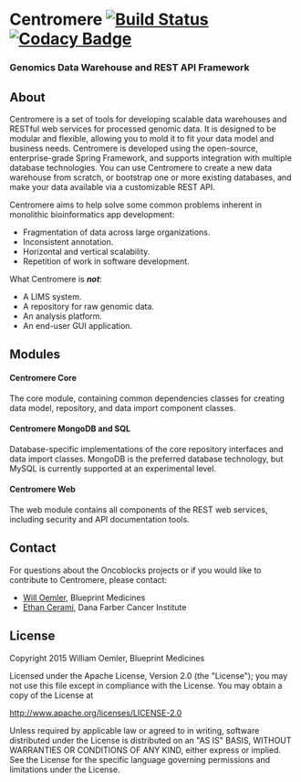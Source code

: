 # Centromere [![Build Status](https://travis-ci.org/oncoblocks/centromere.svg?branch=master)](https://travis-ci.org/oncoblocks/centromere)  [![Codacy Badge](https://api.codacy.com/project/badge/grade/0de4199b97fa4d55aae439674e0c4879)](https://www.codacy.com/app/willoemler/centromere)
### Genomics Data Warehouse and REST API Framework

## About

Centromere is a set of tools for developing scalable data warehouses and RESTful web services for processed genomic data.  It is designed to be modular and flexible, allowing you to mold it to fit your data model and business needs. Centromere is developed using the open-source, enterprise-grade Spring Framework, and supports integration with multiple database technologies.  You can use Centromere to create a new data warehouse from scratch, or bootstrap one or more existing databases, and make your data available via a customizable REST API.

Centromere aims to help solve some common problems inherent in monolithic bioinformatics app development:
- Fragmentation of data across large organizations.
- Inconsistent annotation.
- Horizontal and vertical scalability.
- Repetition of work in software development.

What Centromere is _**not**_:
- A LIMS system.
- A repository for raw genomic data.
- An analysis platform.
- An end-user GUI application.

## Modules

#### Centromere Core

The core module, containing common dependencies classes for creating data model, repository, and data import component classes.

#### Centromere MongoDB and SQL

Database-specific implementations of the core repository interfaces and data import classes.  MongoDB is the preferred database technology, but MySQL is currently supported at an experimental level.

#### Centromere Web

The web module contains all components of the REST web services, including security and API documentation tools.

## Contact

For questions about the Oncoblocks projects or if you would like to contribute to Centromere, please contact:
  - [Will Oemler](mailto:woemler@blueprintmedicines.com), Blueprint Medicines
  - [Ethan Cerami](mailto:cerami@jimmy.harvard.edu), Dana Farber Cancer Institute

## License

Copyright 2015 William Oemler, Blueprint Medicines

Licensed under the Apache License, Version 2.0 (the "License");
you may not use this file except in compliance with the License.
You may obtain a copy of the License at

http://www.apache.org/licenses/LICENSE-2.0

Unless required by applicable law or agreed to in writing, software
distributed under the License is distributed on an "AS IS" BASIS,
WITHOUT WARRANTIES OR CONDITIONS OF ANY KIND, either express or implied.
See the License for the specific language governing permissions and
limitations under the License.
